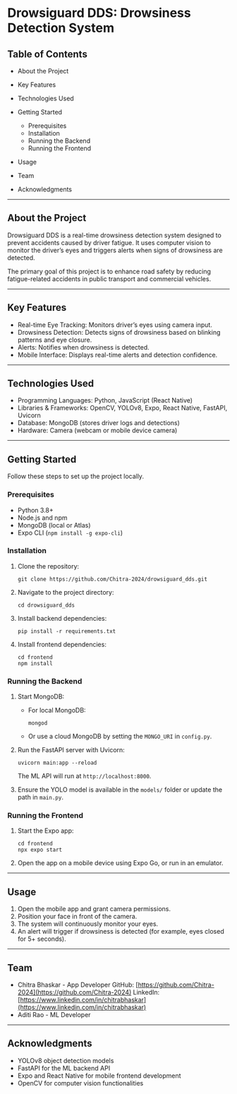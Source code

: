 # Drowsiguard DDS: Drowsiness Detection System


## Table of Contents

* About the Project
* Key Features
* Technologies Used
* Getting Started

  * Prerequisites
  * Installation
  * Running the Backend
  * Running the Frontend
* Usage
* Team
* Acknowledgments

---

## About the Project

Drowsiguard DDS is a real-time drowsiness detection system designed to prevent accidents caused by driver fatigue. It uses computer vision to monitor the driver’s eyes and triggers alerts when signs of drowsiness are detected.

The primary goal of this project is to enhance road safety by reducing fatigue-related accidents in public transport and commercial vehicles.

---

## Key Features

* Real-time Eye Tracking: Monitors driver’s eyes using camera input.
* Drowsiness Detection: Detects signs of drowsiness based on blinking patterns and eye closure.
* Alerts: Notifies when drowsiness is detected.
* Mobile Interface: Displays real-time alerts and detection confidence.

---

## Technologies Used

* Programming Languages: Python, JavaScript (React Native)
* Libraries & Frameworks: OpenCV, YOLOv8, Expo, React Native, FastAPI, Uvicorn
* Database: MongoDB (stores driver logs and detections)
* Hardware: Camera (webcam or mobile device camera)

---

## Getting Started

Follow these steps to set up the project locally.

### Prerequisites

* Python 3.8+
* Node.js and npm
* MongoDB (local or Atlas)
* Expo CLI (`npm install -g expo-cli`)

### Installation

1. Clone the repository:

   ```
   git clone https://github.com/Chitra-2024/drowsiguard_dds.git
   ```
2. Navigate to the project directory:

   ```
   cd drowsiguard_dds
   ```
3. Install backend dependencies:

   ```
   pip install -r requirements.txt
   ```
4. Install frontend dependencies:

   ```
   cd frontend
   npm install
   ```

### Running the Backend

1. Start MongoDB:

   * For local MongoDB:

     ```
     mongod
     ```
   * Or use a cloud MongoDB by setting the `MONGO_URI` in `config.py`.

2. Run the FastAPI server with Uvicorn:

   ```
   uvicorn main:app --reload
   ```

   The ML API will run at `http://localhost:8000`.

3. Ensure the YOLO model is available in the `models/` folder or update the path in `main.py`.

### Running the Frontend

1. Start the Expo app:

   ```
   cd frontend
   npx expo start
   ```
2. Open the app on a mobile device using Expo Go, or run in an emulator.

---

## Usage

1. Open the mobile app and grant camera permissions.
2. Position your face in front of the camera.
3. The system will continuously monitor your eyes.
4. An alert will trigger if drowsiness is detected (for example, eyes closed for 5+ seconds).

---

## Team

* Chitra Bhaskar - App Developer
  GitHub: [https://github.com/Chitra-2024](https://github.com/Chitra-2024)
  LinkedIn: [https://www.linkedin.com/in/chitrabhaskar](https://www.linkedin.com/in/chitrabhaskar)
* Aditi Rao - ML Developer

---

## Acknowledgments

* YOLOv8 object detection models
* FastAPI for the ML backend API
* Expo and React Native for mobile frontend development
* OpenCV for computer vision functionalities
